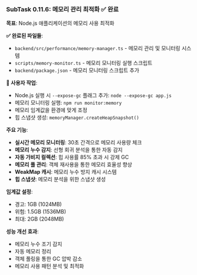 ### SubTask 0.11.6: 메모리 관리 최적화 ✅ 완료
**목표**: Node.js 애플리케이션의 메모리 사용 최적화

**✅ 완료된 파일들**:
- `backend/src/performance/memory-manager.ts` - 메모리 관리 및 모니터링 시스템
- `scripts/memory-monitor.ts` - 메모리 모니터링 실행 스크립트
- `backend/package.json` - 메모리 모니터링 스크립트 추가

**🔧 사용자 작업**:
- Node.js 실행 시 `--expose-gc` 플래그 추가: `node --expose-gc app.js`
- 메모리 모니터링 실행: `npm run monitor:memory`
- 메모리 임계값을 환경에 맞게 조정
- 힙 스냅샷 생성: `memoryManager.createHeapSnapshot()`

**주요 기능**:
- **실시간 메모리 모니터링**: 30초 간격으로 메모리 사용량 체크
- **메모리 누수 감지**: 선형 회귀 분석을 통한 자동 감지
- **자동 가비지 컬렉션**: 힙 사용률 85% 초과 시 강제 GC
- **메모리 풀 관리**: 객체 재사용을 통한 메모리 효율성 향상
- **WeakMap 캐시**: 메모리 누수 방지 캐시 시스템
- **힙 스냅샷**: 메모리 분석을 위한 스냅샷 생성

**임계값 설정**:
- 경고: 1GB (1024MB)
- 위험: 1.5GB (1536MB)
- 최대: 2GB (2048MB)

**성능 개선 효과**:
- 메모리 누수 조기 감지
- 자동 메모리 정리
- 객체 풀링을 통한 GC 압박 감소
- 메모리 사용 패턴 분석 및 최적화